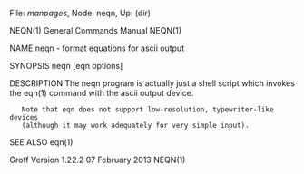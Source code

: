 File: *manpages*,  Node: neqn,  Up: (dir)

NEQN(1)                     General Commands Manual                    NEQN(1)



NAME
       neqn - format equations for ascii output

SYNOPSIS
       neqn [eqn options]

DESCRIPTION
       The  neqn  program  is  actually  just a shell script which invokes the
       eqn(1) command with the ascii output device.

       Note that eqn does not support low-resolution, typewriter-like  devices
       (although it may work adequately for very simple input).

SEE ALSO
       eqn(1)



Groff Version 1.22.2           07 February 2013                        NEQN(1)
